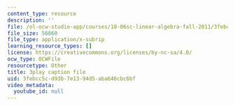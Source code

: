 ```yaml
---
content_type: resource
description: ''
file: /ol-ocw-studio-app/courses/18-06sc-linear-algebra-fall-2011/3febcc5cd93b7e1394d5aba646cbc6bf_HgC1l_6ySkc.srt
file_size: 56860
file_type: application/x-subrip
learning_resource_types: []
license: https://creativecommons.org/licenses/by-nc-sa/4.0/
ocw_type: OCWFile
resourcetype: Other
title: 3play caption file
uid: 3febcc5c-d93b-7e13-94d5-aba646cbc6bf
video_metadata:
  youtube_id: null
---
```

